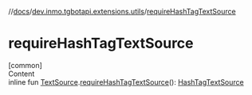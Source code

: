 //[docs](../../index.md)/[dev.inmo.tgbotapi.extensions.utils](index.md)/[requireHashTagTextSource](require-hash-tag-text-source.md)



# requireHashTagTextSource  
[common]  
Content  
inline fun [TextSource](../dev.inmo.tgbotapi.CommonAbstracts/-text-source/index.md).[requireHashTagTextSource](require-hash-tag-text-source.md)(): [HashTagTextSource](../dev.inmo.tgbotapi.types.MessageEntity.textsources/-hash-tag-text-source/index.md)  



